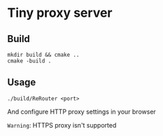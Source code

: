 # Tiny proxy server



## Build
```shell
mkdir build && cmake ..
cmake -build . 
```

## Usage
```shell
./build/ReRouter <port>
```

And configure HTTP proxy settings in your browser

`Warning`: HTTPS proxy isn't supported 